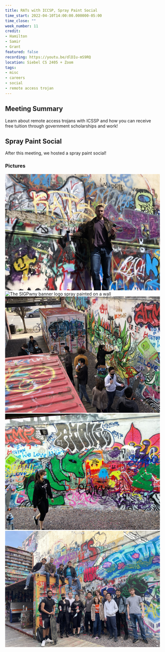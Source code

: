 ```yaml
---
title: RATs with ICCSP, Spray Paint Social
time_start: 2022-04-10T14:00:00.000000-05:00
time_close: ""
week_number: 11
credit:
- Hamilton
- Samir
- Grant
featured: false
recording: https://youtu.be/dlDIu-mS9RQ
location: Siebel CS 2405 + Zoom
tags:
- misc
- careers
- social
- remote access trojan
---
```

## Meeting Summary
Learn about remote access trojans with ICSSP and how you can receive free tuition through government scholarships and work!

## Spray Paint Social
After this meeting, we hosted a spray paint social!

### Pictures
![Nathan stands on top of a shipping container](./nathan.jpg)
![The SIGPwny banner logo spray painted on a wall](./banner.jpg)
![An aerial shot of SIGPwny members spray painting art](./containers.jpg)
![A side shot of Grace walking past SIGPwny art](./grace.jpg)
![A group picture of everyone at the spray paint social](./group.jpg)